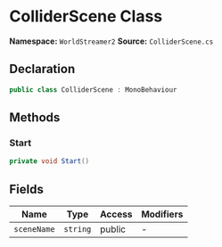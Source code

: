 # ColliderScene Class

**Namespace:** `WorldStreamer2`
**Source:** `ColliderScene.cs`

## Declaration

```csharp
public class ColliderScene : MonoBehaviour
```

## Methods

### Start

```csharp
private void Start()
```

## Fields

| Name | Type | Access | Modifiers |
|------|------|--------|-----------|
| `sceneName` | `string` | public | - |

